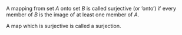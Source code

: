 A mapping from set $A$ onto set $B$ is called surjective (or ’onto’) if every
member of $B$ is the image of at least one member of $A$.

A map which is surjective is called a surjection.
